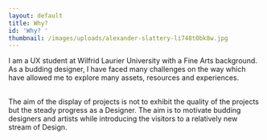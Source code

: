 ```yaml
---
layout: default
title: Why?
id: 'Why? '
thumbnail: /images/uploads/alexander-slattery-li748t0bk8w.jpg
---
```

I am a UX student at Wilfrid Laurier University with a Fine Arts background. As a budding designer, I have faced many challenges on the way which have allowed me to explore many assets, resources and experiences.

<br>The aim of the display  of projects is not to exhibit the quality of the projects but the steady progress as a Designer. The aim is to motivate budding designers and artists while introducing the visitors to a relatively new stream of Design.
